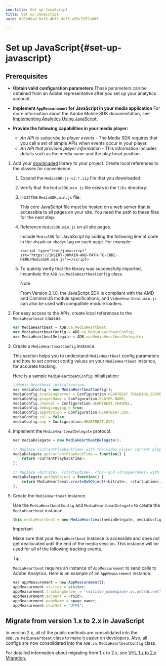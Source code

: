 ```yaml
---
seo-title: Set up JavaScript
title: Set up JavaScript
uuid: 0269d8ad-0af8-4bf1-9d15-e06c2952a005

---
```


# Set up JavaScript{#set-up-javascript}

## Prerequisites

* **Obtain valid configuration parameters** 
   These parameters can be obtained from an Adobe representative after you set up your analytics account. 
* **Implement `AppMeasurement` for JavaScript in your media application** 
   For more information about the Adobe Mobile SDK documentation, see [Implementing Analytics Using JavaScript.](https://marketing.adobe.com/resources/help/en_US/sc/implement/js_implementation.html) 

* **Provide the following capabilities in your media player:**

    * *An API to subscribe to player events* - The Media SDK requires that you call a set of simple APIs when events occur in your player. 
    * *An API that provides player information* - This information includes details such as the media name and the play head position.

1. Add your [downloaded](../../sdk-implement/download-sdks.md#section_551A10AD7880426BB29AE52482BB4211) library to your project. Create local references to the classes for convenience.

   1. Expand the `MediaSDK-js-v2.*.zip` file that you downloaded. 
   1. Verify that the `MediaSDK.min.js` file exists in the `libs` directory: 
   
   1. Host the `MediaSDK.min.js` file.

      This core JavaScript file must be hosted on a web server that is accessible to all pages on your site. You need the path to these files for the next step. 
   
   1. Reference `MediaSDK.min.js` on all site pages.

      Include `MediaSDK` for JavaScript by adding the following line of code in the `<head>` or `<body>` tag on each page. For example:     
   
      ```    
      <script type="text/javascript" 
      src="https://INSERT-DOMAIN-AND-PATH-TO-CODE-HERE/MediaSDK.min.js"></script>
      ```

   1. To quickly verify that the library was successfully imported, instantiate the `ADB.va.MediaHeartbeatConfig` class.

      >[!NOTE]
      >
      >From Version 2.1.0, the JavaScript SDK is compliant with the AMD and CommonJS module specifications, and `VideoHeartbeat.min.js` can also be used with compatible module loaders.

1. For easy access to the APIs, create local references to the `MediaHeartbeat` classes.

   ```js
   var MediaHeartbeat = ADB.va.MediaHeartbeat; 
   var MediaHeartbeatConfig = ADB.va.MediaHeartbeatConfig; 
   var MediaHeartbeatDelegate = ADB.va.MediaHeartbeatDelegate; 
   ```

1. Create a `MediaHeartbeatConfig` instance.

   This section helps you to understand `MediaHeartbeat` config parameters and how to set correct config values on your `MediaHeartbeat` instance, for accurate tracking.

   Here is a sample `MediaHeartbeatConfig` initialization:

   ```js
   //Media Heartbeat initialization 
   var mediaConfig = new MediaHeartbeatConfig(); 
   mediaConfig.trackingServer = Configuration.HEARTBEAT.TRACKING_SERVER; 
   mediaConfig.playerName = Configuration.PLAYER.NAME; 
   mediaConfig.channel = Configuration.HEARTBEAT.CHANNEL; 
   mediaConfig.debugLogging = true; 
   mediaConfig.appVersion = Configuration.HEARTBEAT.SDK; 
   mediaConfig.ssl = false; 
   mediaConfig.ovp = Configuration.HEARTBEAT.OVP; 
   ```

1. Implement the `MediaHeartbeatDelegate` protocol.

   ```js
   var mediaDelegate = new MediaHeartbeatDelegate(); 
    
   // Replace <currentPlaybackTime> with the video player current playback time 
   mediaDelegate.getCurrentPlaybackTime = function() { 
       return <currentPlaybackTime>; 
   }; 
    
   // Replace <bitrate>, <startuptime>, <fps> and <droppeFrames> with the current playback QoS values.  
   mediaDelegate.getQoSObject = function() { 
       return MediaHeartbeat.createQoSObject(<bitrate>, <startuptime>, <fps>, <droppedFrames>); 
   };
   ```

1. Create the `MediaHeartbeat` instance.

   Use the `MediaHeartbeatConfig` and `MediaHeartbeatDelegate` to create the `MediaHeartbeat` instance.

   ```js
   this.mediaHeartbeat = new MediaHeartbeat(mediaDelegate, mediaConfig, appMeasurement);
   ```

   >[!IMPORTANT]
   >
   >Make sure that your `MediaHeartbeat` instance is accessible and does not get deallocated until the end of the media session. This instance will be used for all of the following tracking events.

   >[!TIP]
   >
   >`MediaHeartbeat` requires an instance of `AppMeasurement` to send calls to Adobe Analytics. Here is an example of an `AppMeasurement` instance: 

   ```js
   var appMeasurement = new AppMeasurement(); 
   appMeasurement.visitor = visitor; 
   appMeasurement.trackingServer = "<visitor_namespace>.sc.omtrdc.net"; 
   appMeasurement.account = <rsid>; 
   appMeasurement.pageName = <page_name>; 
   appMeasurement.charSet = "UTF­8";
   ```   

## Migrate from version 1.x to 2.x in JavaScript

In version 2.x, all of the public methods are consolidated into the `ADB.va.MediaHeartbeat` class to make it easier on developers. Also, all configs are now consolidated into the `ADB.va.MediaHeartbeatConfig` class.

For detailed information about migrating from 1.x to 2.x, see [VHL 1.x to 2.x Migration.](../../sdk-implement/va-1x-to-2x/mig-1x-2x-overview.md) 
